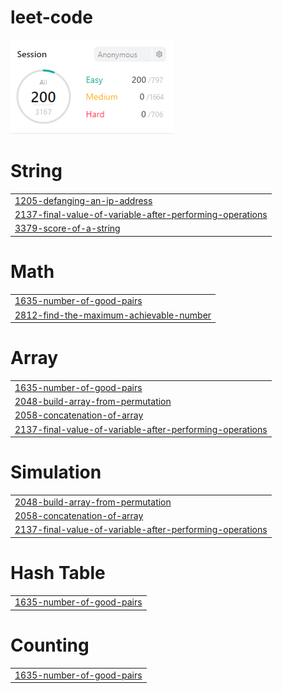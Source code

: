 # leet-code
<img src="score.png">


# String
|  |
| ------- |
| [1205-defanging-an-ip-address](https://github.com/changminkangkk/leet-code/tree/master/1205-defanging-an-ip-address) |
| [2137-final-value-of-variable-after-performing-operations](https://github.com/changminkangkk/leet-code/tree/master/2137-final-value-of-variable-after-performing-operations) |
| [3379-score-of-a-string](https://github.com/changminkangkk/leet-code/tree/master/3379-score-of-a-string) |
# Math
|  |
| ------- |
| [1635-number-of-good-pairs](https://github.com/changminkangkk/leet-code/tree/master/1635-number-of-good-pairs) |
| [2812-find-the-maximum-achievable-number](https://github.com/changminkangkk/leet-code/tree/master/2812-find-the-maximum-achievable-number) |
# Array
|  |
| ------- |
| [1635-number-of-good-pairs](https://github.com/changminkangkk/leet-code/tree/master/1635-number-of-good-pairs) |
| [2048-build-array-from-permutation](https://github.com/changminkangkk/leet-code/tree/master/2048-build-array-from-permutation) |
| [2058-concatenation-of-array](https://github.com/changminkangkk/leet-code/tree/master/2058-concatenation-of-array) |
| [2137-final-value-of-variable-after-performing-operations](https://github.com/changminkangkk/leet-code/tree/master/2137-final-value-of-variable-after-performing-operations) |
# Simulation
|  |
| ------- |
| [2048-build-array-from-permutation](https://github.com/changminkangkk/leet-code/tree/master/2048-build-array-from-permutation) |
| [2058-concatenation-of-array](https://github.com/changminkangkk/leet-code/tree/master/2058-concatenation-of-array) |
| [2137-final-value-of-variable-after-performing-operations](https://github.com/changminkangkk/leet-code/tree/master/2137-final-value-of-variable-after-performing-operations) |
# Hash Table
|  |
| ------- |
| [1635-number-of-good-pairs](https://github.com/changminkangkk/leet-code/tree/master/1635-number-of-good-pairs) |
# Counting
|  |
| ------- |
| [1635-number-of-good-pairs](https://github.com/changminkangkk/leet-code/tree/master/1635-number-of-good-pairs) |